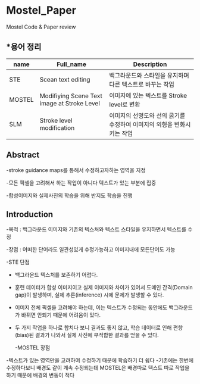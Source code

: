 # Mostel_Paper
Mostel Code & Paper review


*용어 정리
---
| name   | Full_name   | Description   |
|-------|-------|-------|
| STE | Scean text editing | 백그라운드와 스타일을 유지하며 다른 텍스트로 바꾸는 작업 |
| MOSTEL | Modifiying Scene Text image at Stroke Level | 이미지에 있는 텍스트를 Stroke level로 변환 |
| SLM | Stroke level modification |  이미지의 선명도와 선의 굵기를 수정하여 이미지의 외형을 변화시키는 작업|


Abstract
---
  -stroke guidance maps를 통해서 수정하고자하는 영역을 지정
  
  -모든 픽셀을 고려해서 하는 작업이 아니다 텍스트가 있는 부분에 집중
  
  -합성이미지와 실제사진의 학습을 위해 반지도 학습을 진행
  

Introduction
---
  -목적 : 백그라운드 이미지와 기존의 텍스처와 텍스트 스타일을 유지하면서 텍스트를 수정
  
  -장점 : 어떠한 단어라도 일관성있게 수정가능하고 이미지내에 모든단어도 가능
  
  -STE 단점
  
- 백그라운드 텍스처를 보존하기 어렵다.
- 훈련 데이터가 합성 이미지이고 실제 이미지와 차이가 있어서 도메인 간격(Domain gap)이 발생하며, 실제 추론(inference) 시에 문제가 발생할 수 있다.
- 이미지 전체 픽셀을 고려해야 하는데, 이는 텍스트가 수정되는 동안에도 백그라운드가 바뀌면 안되기 때문에 어려움이 있다.
- 두 가지 작업을 하나로 합치다 보니 결과도 좋지 않고, 학습 데이터로 인해 편향(bias)된 결과가 나와서 실제 사진에 부적합한 결과를 얻을 수 있다.

  -MOSTEL 장점
  
-텍스트가 있는 영역만을 고려하여 수정하기 때문에 학습하기 더 쉽다
-기존에는 한번에 수정하다보니 배경도 같이 계속 수정되는데 MOSTEL은 배경따로 텍스트 따로 작업을 하기 때문에 배경의 변동이 적다
  
